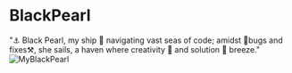 # BlackPearl
"⚓️ Black Pearl, my ship 🚢 navigating vast seas of code; amidst 🐛bugs and fixes⚒️, she sails, a haven where creativity 🌊 and solution 🧭 breeze."
![MyBlackPearl](https://github.com/brinth/BlackPearl/assets/10349773/7b6e8ff2-d310-4b4a-a45c-00a610850c9f)
